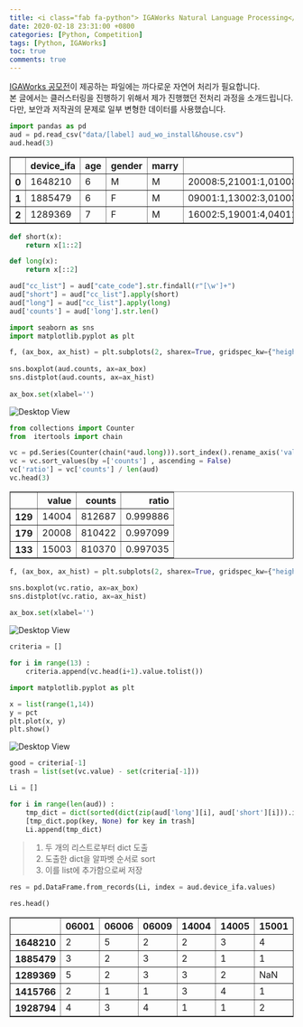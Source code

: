 ```yaml
---
title: <i class="fab fa-python"> IGAWorks Natural Language Processing</i>
date: 2020-02-18 23:31:00 +0800
categories: [Python, Competition]
tags: [Python, IGAWorks]
toc: true
comments: true
---
```


[IGAWorks 공모전](https://haehwan.github.io/posts/Comp-CTR/)이 제공하는 파일에는 까다로운 자연어 처리가 필요합니다.  
본 글에서는 클러스터링을 진행하기 위해서 제가 진행했던 전처리 과정을 소개드립니다.  
다만, 보안과 저작권의 문제로 일부 변형한 데이터를 사용했습니다.



```python
import pandas as pd
aud = pd.read_csv("data/[label] aud_wo_install&house.csv")
aud.head(3)
```




<div>
<style scoped>
    .dataframe tbody tr th:only-of-type {
        vertical-align: middle;
    }

    .dataframe tbody tr th {
        vertical-align: top;
    }

    .dataframe thead th {
        text-align: right;
    }
</style>
<table border="1" class="dataframe">
  <thead>
    <tr style="text-align: right;">
      <th></th>
      <th>device_ifa</th>
      <th>age</th>
      <th>gender</th>
      <th>marry</th>
      <th>cate_code</th>
    </tr>
  </thead>
  <tbody>
    <tr>
      <th>0</th>
      <td>1648210</td>
      <td>6</td>
      <td>M</td>
      <td>M</td>
      <td>20008:5,21001:1,01003:2,14004:2,06009:2,03003:...</td>
    </tr>
    <tr>
      <th>1</th>
      <td>1885479</td>
      <td>6</td>
      <td>F</td>
      <td>M</td>
      <td>09001:1,13002:3,01003:1,16004:3,18002:1,21007:...</td>
    </tr>
    <tr>
      <th>2</th>
      <td>1289369</td>
      <td>7</td>
      <td>F</td>
      <td>M</td>
      <td>16002:5,19001:4,04011:1,p0011:1,18004:3,p0010:...</td>
    </tr>
  </tbody>
</table>
</div>




```python
def short(x):
    return x[1::2]

def long(x):
    return x[::2]
```


```python
aud["cc_list"] = aud["cate_code"].str.findall(r"[\w']+")
aud["short"] = aud["cc_list"].apply(short)
aud["long"] = aud["cc_list"].apply(long)
aud['counts'] = aud['long'].str.len() 
```

```python
import seaborn as sns
import matplotlib.pyplot as plt
```


```python
f, (ax_box, ax_hist) = plt.subplots(2, sharex=True, gridspec_kw={"height_ratios": (.15, .85)})
 
sns.boxplot(aud.counts, ax=ax_box)
sns.distplot(aud.counts, ax=ax_hist)
 
ax_box.set(xlabel='')
```
![Desktop View](/assets/img/sample/TMP_5_1.png)

```python
from collections import Counter
from  itertools import chain

vc = pd.Series(Counter(chain(*aud.long))).sort_index().rename_axis('value').reset_index(name='counts')
vc = vc.sort_values(by =['counts'] , ascending = False)
vc['ratio'] = vc['counts'] / len(aud)
vc.head(3)
```

  



<div>
<style scoped>
    .dataframe tbody tr th:only-of-type {
        vertical-align: middle;
    }

    .dataframe tbody tr th {
        vertical-align: top;
    }

    .dataframe thead th {
        text-align: right;
    }
</style>
<table border="1" class="dataframe">
  <thead>
    <tr style="text-align: right;">
      <th></th>
      <th>value</th>
      <th>counts</th>
      <th>ratio</th>
    </tr>
  </thead>
  <tbody>
    <tr>
      <th>129</th>
      <td>14004</td>
      <td>812687</td>
      <td>0.999886</td>
    </tr>
    <tr>
      <th>179</th>
      <td>20008</td>
      <td>810422</td>
      <td>0.997099</td>
    </tr>
    <tr>
      <th>133</th>
      <td>15003</td>
      <td>810370</td>
      <td>0.997035</td>
    </tr>
  </tbody>
</table>
</div>




```python
f, (ax_box, ax_hist) = plt.subplots(2, sharex=True, gridspec_kw={"height_ratios": (.15, .85)})

sns.boxplot(vc.ratio, ax=ax_box)
sns.distplot(vc.ratio, ax=ax_hist)
 
ax_box.set(xlabel='')
```


![Desktop View](/assets/img/sample/TMP_7_1.png)



```python
criteria = []

for i in range(13) : 
    criteria.append(vc.head(i+1).value.tolist())
```

```python
import matplotlib.pyplot as plt

x = list(range(1,14))
y = pct
plt.plot(x, y)
plt.show()
```

![Desktop View](/assets/img/sample/TMP_12_0.png)


```python
good = criteria[-1]
trash = list(set(vc.value) - set(criteria[-1]))

Li = []

for i in range(len(aud)) :
    tmp_dict = dict(sorted(dict(zip(aud['long'][i], aud['short'][i])).items()))
    [tmp_dict.pop(key, None) for key in trash]
    Li.append(tmp_dict)
```

> 1. 두 개의 리스트로부터 dict 도출  
> 2. 도출한 dict을 알파벳 순서로 sort  
> 3. 이를 list에 추가함으로써 저장


```python
res = pd.DataFrame.from_records(Li, index = aud.device_ifa.values)
```


```python
res.head()
```




<div>
<style scoped>
    .dataframe tbody tr th:only-of-type {
        vertical-align: middle;
    }

    .dataframe tbody tr th {
        vertical-align: top;
    }

    .dataframe thead th {
        text-align: right;
    }
</style>
<table border="1" class="dataframe">
  <thead>
    <tr style="text-align: right;">
      <th></th>
      <th>06001</th>
      <th>06006</th>
      <th>06009</th>
      <th>14004</th>
      <th>14005</th>
      <th>15001</th>
      <th>15003</th>
      <th>15004</th>
      <th>19001</th>
      <th>19003</th>
      <th>20008</th>
      <th>21007</th>
      <th>23005</th>
    </tr>
  </thead>
  <tbody>
    <tr>
      <th>1648210</th>
      <td>2</td>
      <td>5</td>
      <td>2</td>
      <td>2</td>
      <td>3</td>
      <td>4</td>
      <td>3</td>
      <td>1</td>
      <td>2</td>
      <td>5</td>
      <td>5</td>
      <td>3</td>
      <td>1</td>
    </tr>
    <tr>
      <th>1885479</th>
      <td>3</td>
      <td>2</td>
      <td>3</td>
      <td>2</td>
      <td>1</td>
      <td>1</td>
      <td>2</td>
      <td>3</td>
      <td>2</td>
      <td>2</td>
      <td>2</td>
      <td>4</td>
      <td>NaN</td>
    </tr>
    <tr>
      <th>1289369</th>
      <td>5</td>
      <td>2</td>
      <td>3</td>
      <td>3</td>
      <td>2</td>
      <td>NaN</td>
      <td>4</td>
      <td>3</td>
      <td>4</td>
      <td>1</td>
      <td>4</td>
      <td>3</td>
      <td>5</td>
    </tr>
    <tr>
      <th>1415766</th>
      <td>2</td>
      <td>1</td>
      <td>1</td>
      <td>3</td>
      <td>4</td>
      <td>1</td>
      <td>4</td>
      <td>3</td>
      <td>2</td>
      <td>2</td>
      <td>3</td>
      <td>1</td>
      <td>5</td>
    </tr>
    <tr>
      <th>1928794</th>
      <td>4</td>
      <td>3</td>
      <td>4</td>
      <td>1</td>
      <td>1</td>
      <td>2</td>
      <td>1</td>
      <td>2</td>
      <td>1</td>
      <td>5</td>
      <td>3</td>
      <td>3</td>
      <td>5</td>
    </tr>
  </tbody>
</table>
</div>

